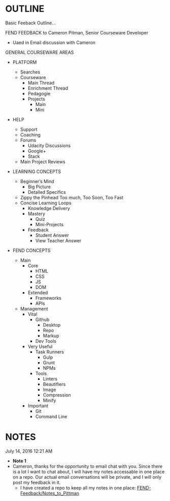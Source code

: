 # OUTLINE

Basic Feeback Outline...

FEND FEEDBACK to Cameron Pitman, Senior Courseware Developer
 - Uaed in Email discussion with Cameron

GENERAL COURSEWARE AREAS
- PLATFORM
	- Searches
	- Courseware
		- Main Thread
		- Enrichment Thread
		- Pedagogie
		- Projects
			- Main
			- Mini
- HELP
	- Support
	- Coaching
	- Forums
		- Udacity Discussions
		- Google+
		- Stack
	- Main Project Reviews

- LEARNING CONCEPTS
	- Beginner’s Mind
		- Big Picture
		- Detailed Specifics
	- Zippy the Pinhead
		Too much, Too Soon, Too Fast
	- Concise Learning Loops
		- Knowledge Delivery
		- Mastery
			- Quiz
			- Mini-Projects
		- Feedback
			- Student Answer
			- View Teacher Answer

- FEND CONCEPTS
	- Main
		- Core
			- HTML
			- CSS
			- JS
			- DOM
		- Extended
			- Frameworks
			- APIs
	- Management
		- Vital
			- Github
				- Desktop
				- Repo
				- Markup
			- Dev Tools
		- Very Useful
			- Task Runners 	
				- Gulp
				- Grunt
				- NPMs
			- Tools
				- Linters
				- Beautifiers
				- Image
				- Compression
				- Minify
		- Important
			- Git
			- Command Line

# NOTES

July 14, 2016
12:21 AM
- **Note 1**
- Cameron, thanks for the opportunity to email chat with you.  Since there is a lot I want to chat about, I will have my notes accessable in one place on a repo.  Our actual email conversations will be private, and I will only post my feedback in it.
	- I have created a repo to keep all my notes in one place:  [FEND-Feedback/Notes_to_Pittman]()
